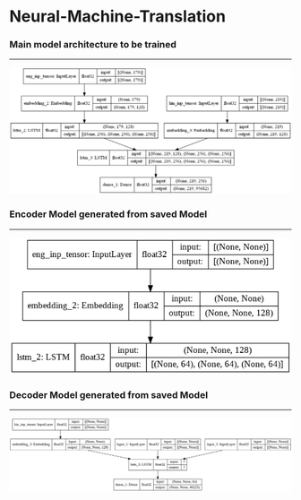 # Neural-Machine-Translation

### Main model architecture to be trained
----
![Main Model to be trained](https://github.com/ravis2114/Neural-Machine-Translation/blob/main/model.png)

### Encoder Model generated from saved Model
----
![Encoder Model generated from saved Model](https://github.com/ravis2114/Neural-Machine-Translation/blob/main/encoder_model.png)

### Decoder Model generated from saved Model
----
![Decoder Model generated from saved Model](https://github.com/ravis2114/Neural-Machine-Translation/blob/main/decoder_model.png)
